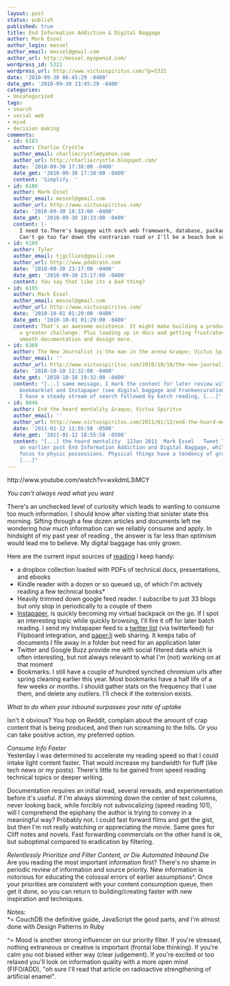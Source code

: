 ```yaml
---
layout: post
status: publish
published: true
title: End Information Addiction & Digital Baggage
author: Mark Essel
author_login: messel
author_email: messel@gmail.com
author_url: http://messel.myopenid.com/
wordpress_id: 5321
wordpress_url: http://www.victusspiritus.com/?p=5321
date: '2010-09-30 06:45:29 -0400'
date_gmt: '2010-09-30 13:45:29 -0400'
categories:
- Uncategorized
tags:
- search
- social web
- mind
- decision making
comments:
- id: 6183
  author: Charlie Crystle
  author_email: charliecrystle@yahoo.com
  author_url: http://charliecrystle.blogspot.com/
  date: '2010-09-30 17:38:00 -0400'
  date_gmt: '2010-09-30 17:38:00 -0400'
  content: 'Simplify. '
- id: 6186
  author: Mark Essel
  author_email: messel@gmail.com
  author_url: http://www.victusspiritus.com/
  date: '2010-09-30 18:33:00 -0400'
  date_gmt: '2010-09-30 18:33:00 -0400'
  content: |-
    I need to.There's baggage with each web framework, database, package and application. Carefully crawling their documentation is required to avoid landmines.Surrounded on all sides by phantoms of my own devising.
    Can't go too far down the contrarian road or I'll be a beach bum somewhere tropical serving drinks to tourists.
- id: 6189
  author: Tyler
  author_email: tjgillies@gmail.com
  author_url: http://www.pdxbrain.com
  date: '2010-09-30 23:17:00 -0400'
  date_gmt: '2010-09-30 23:17:00 -0400'
  content: You say that like its a bad thing?
- id: 6195
  author: Mark Essel
  author_email: messel@gmail.com
  author_url: http://www.victusspiritus.com/
  date: '2010-10-01 01:29:00 -0400'
  date_gmt: '2010-10-01 01:29:00 -0400'
  content: That's an awesome existence. It might make building a product based company
    a greater challenge. Plus loading up in docs and getting frustrated helps me appreciate
    smooth documentation and design more.
- id: 6360
  author: The New Journalist is the man in the arena &raquo; Victus Spiritus
  author_email: ''
  author_url: http://www.victusspiritus.com/2010/10/10/the-new-journalist-is-the-man-in-the-arena/
  date: '2010-10-10 12:32:00 -0400'
  date_gmt: '2010-10-10 19:32:00 -0400'
  content: "[...] same message, I mark the content for later review with a JavaScript
    bookmarklet and Instapaper (see digital baggage and Frankencuration). This way
    I have a steady stream of search followed by batch reading, [...]"
- id: 8046
  author: End the hoard mentality &raquo; Victus Spiritus
  author_email: ''
  author_url: http://www.victusspiritus.com/2011/01/12/end-the-hoard-mentality/
  date: '2011-01-12 11:55:58 -0500'
  date_gmt: '2011-01-12 18:55:58 -0500'
  content: "[...] the hoard mentality  12Jan 2011  Mark Essel   Tweet This riff complements
    an earlier post End Information Addiction and Digital Baggage, while shifting
    focus to physic possessions. Physical things have a tendency of growing into huge
    [...]"
---
```

<p>http://www.youtube.com/watch?v=wxkdmL3iMCY</p>
<p><i>You can't always read what you want</I></p>
<p>There's an unchecked level of curiosity which leads to wanting to consume too much information. I should know after visiting that sinister state this morning. Sifting through a few dozen articles and documents left me wondering how much information can we reliably consume and apply. In hindsight of my past year of reading , the answer is far less than optimism would lead me to believe. My digital baggage has only grown.</p>
<p>Here are the current input sources of <a href ="http://www.victusspiritus.com/2010/09/21/a-mostly-current-reading-list/">reading</a> I keep handy:</p>
<ul>
<li> a dropbox collection loaded with PDFs of technical docs, presentations, and ebooks</li>
<li>Kindle reader with a dozen or so queued up, of which I'm actively reading a few technical books*</li>
<li>Heavily trimmed down google feed reader. I subscribe to just 33 blogs but only stop in periodically to a couple of them</li>
<li><a href="http://instapaper.com">Instapaper</a>, is quickly becoming my virtual backpack on the go. If I spot an interesting topic while quickly browsing, I'll fire it off for later batch reading. I send my Instapaper feed to a <a href="http://twitter.com/victusfate/victusfate-feed">twitter list</a> (via twitterfeed) for Flipboard integration, and <a href="http://paper.li/victusfate/victusfate-feed">paper.li</a> web sharing. It keeps tabs of documents I file away in a folder but need for an application later</li>
<li>Twitter and Google Buzz provide me with social filtered data which is often interesting, but not always relevant to what I'm (not) working on at that moment</li>
<li>Bookmarks. I still have a couple of hundred synched chromium urls after spring cleaning earlier this year. Most bookmarks have a half life of a few weeks or months. I should gather stats on the frequency that I use them, and delete any outliers. I'll check if the extension exists.
</li>
</ul>
<p><i>What to do when your inbound surpasses your rate of uptake</I></p>
<p>Isn't it obvious? You hop on Reddit, complain about the amount of crap content that is being produced, and then run screaming to the hills. Or you can take positive action, my preferred option. </p>
<p><I>Consume Info Faster</I><br />
Yesterday I was determined to accelerate my reading speed so that I could intake light content faster. That would increase my bandwidth for fluff (like tech news or my posts). There's little to be gained from speed reading technical topics or deeper writing. </p>
<p>Documentation requires an initial read, several rereads, and experimentation before it's useful. If I'm always skimming down the center of text columns, never looking back, while forcibly not subvocalizing (speed reading 101), will I comprehend the epiphany the author is trying to convey in a meaningful way? Probably not. I could fast forward films and get the gist, but then I'm not really watching or appreciating the movie. Same goes for Cliff notes and novels. Fast forwarding commercials on the other hand is ok, but suboptimal compared to eradication by filtering.</p>
<p><I>Relentlessly Prioritize and Filter Content, or Die Automated Inbound Die</I><br />
Are you reading the most important information first? There's no shame in periodic review of information and source priority. New information is notorious for educating the colossal errors of earlier assumptions^. Once your priorities are consistent with your content consumption queue, then get it done, so you can return to building/creating faster with new inspiration and techniques.</p>
<p>Notes:<br />
*= CouchDB the definitive guide, JavaScript the good parts, and I'm almost done with Design Patterns in Ruby</p>
<p>^= Mood is another strong influencer on our priority filter. If you're stressed, nothing extraneous or creative is important (frontal lobe thinking). If you're calm you not biased either way (clear judgement). If you're excited or too relaxed you'll look on information quality with a more open mind (FIFO/ADD), "oh sure I'll read that article on radioactive strengthening of artificial enamel".</p>
